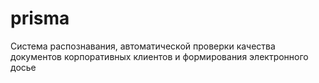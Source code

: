 # prisma
Система распознавания, автоматической проверки качества документов корпоративных клиентов и формирования электронного досье

